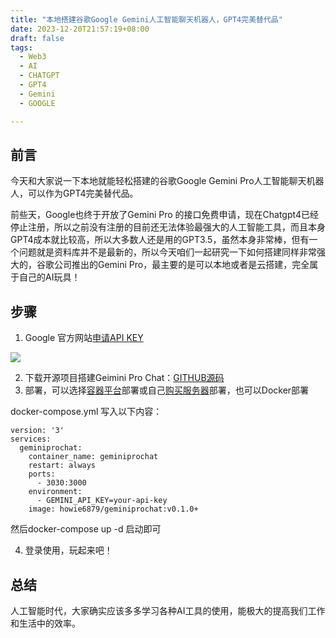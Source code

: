 ```yaml
---
title: "本地搭建谷歌Google Gemini人工智能聊天机器人，GPT4完美替代品"
date: 2023-12-20T21:57:19+08:00
draft: false
tags:
  - Web3
  - AI
  - CHATGPT
  - GPT4
  - Gemini
  - GOOGLE

---
```

## 前言
今天和大家说一下本地就能轻松搭建的谷歌Google Gemini Pro人工智能聊天机器人，可以作为GPT4完美替代品。

前些天，Google也终于开放了Gemini Pro 的接口免费申请，现在Chatgpt4已经停止注册，所以之前没有注册的目前还无法体验最强大的人工智能工具，而且本身GPT4成本就比较高，所以大多数人还是用的GPT3.5，虽然本身非常棒，但有一个问题就是资料库并不是最新的，所以今天咱们一起研究一下如何搭建同样非常强大的，谷歌公司推出的Gemini Pro，最主要的是可以本地或者是云搭建，完全属于自己的AI玩具！

## 步骤
1. Google 官方网站[申请API KEY](https://makersuite.google.com/app/apikey)

![](https://file.notion.so/f/f/c9767076-7f45-4cf5-a594-98c1b7a14a93/49ad58de-e52f-4c04-99ff-013570fb5861/Untitled.png?id=d168efc0-91ee-4984-a78f-50492528b2dd&table=block&spaceId=c9767076-7f45-4cf5-a594-98c1b7a14a93&expirationTimestamp=1703174400000&signature=yN_Z2qnCQIuMoqAVst7R4_Syb0swNZIMjUxpBwDjpEY&downloadName=Untitled.png)

2. 下载开源项目搭建Geimini Pro Chat：[GITHUB源码](https://github.com/babaohuang/GeminiProChat)
3. 部署，可以选择[容器平台](https://vercel.com/)部署或自己[购买服务器](http://bit.ly/vps-100)部署，也可以Docker部署

docker-compose.yml 写入以下内容：
```
version: '3'
services:
  geminiprochat:
    container_name: geminiprochat
    restart: always
    ports:
      - 3030:3000
    environment:
      - GEMINI_API_KEY=your-api-key
    image: howie6879/geminiprochat:v0.1.0+
 ```
 然后docker-compose up -d 启动即可

4. 登录使用，玩起来吧！

## 总结
人工智能时代，大家确实应该多多学习各种AI工具的使用，能极大的提高我们工作和生活中的效率。
